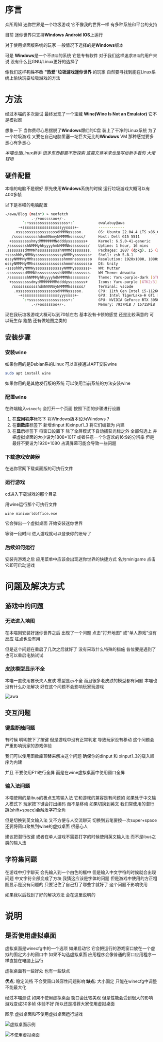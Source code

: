 # 序言

众所周知 迷你世界是一个垃圾游戏 它不像我的世界一样 有多种系统和平台的支持

目前 迷你世界只支持**Windows** **Android** **IOS**上运行

对于使用桌面版系统的玩家 一般情况下选择的是**Windows**版本

可是 **Windows**是一个不`渍油`的系统 它是专有软件 对于我们这样追求`渍油`的用户来说 没有什么比GNU/Linux更好的选择了

像我们这样~~死性不改~~ **"热爱"垃圾游戏迷你世界** 的玩家 自然要寻找到能在Linux系统上愉快玩耍垃圾游戏的方法

# 方法

经过本喵的多次尝试 最终发现了一个宝藏 **Wine(Wine Is Not an Emulator)** 它不是模拟器

想象一下 当你费尽心思摆脱了**Windows**爆红的C盘 装上了干净的Linux系统 为了一个垃圾游戏 又要在自己电脑里塞一坨巨大无比的**Windows** VM 那种感觉要多恶心有多恶心

*本喵也是Linux新手 很多东西都要不断探索 这篇文章本来也是写给新手看的 大佬轻喷*

## 硬件配置

本喵的电脑不是很好 原先使用**Windows**系统的时候 运行垃圾游戏大概可以有400多帧

以下是本喵的电脑配置

```bash
~/awa/Blog (main*) » neofetch                                                                                                                                                                         owalabuy@awa
            .-/+oossssoo+/-.
        `:+ssssssssssssssssss+:`           owalabuy@awa 
      -+ssssssssssssssssssyyssss+-         ------------ 
    .ossssssssssssssssssdMMMNysssso.       OS: Ubuntu 22.04.4 LTS x86_64 
   /ssssssssssshdmmNNmmyNMMMMhssssss/      Host: Dell G15 5511 
  +ssssssssshmydMMMMMMMNddddyssssssss+     Kernel: 6.5.0-41-generic 
 /sssssssshNMMMyhhyyyyhmNMMMNhssssssss/    Uptime: 1 hour, 16 mins 
.ssssssssdMMMNhsssssssssshNMMMdssssssss.   Packages: 2887 (dpkg), 15 (snap) 
+sssshhhyNMMNyssssssssssssyNMMMysssssss+   Shell: zsh 5.8.1 
ossyNMMMNyMMhsssssssssssssshmmmhssssssso   Resolution: 1920x1080, 1080x1920, 1920x1080 
ossyNMMMNyMMhsssssssssssssshmmmhssssssso   DE: Unity 
+sssshhhyNMMNyssssssssssssyNMMMysssssss+   WM: Mutter 
.ssssssssdMMMNhsssssssssshNMMMdssssssss.   WM Theme: Adwaita 
 /sssssssshNMMMyhhyyyyhdNMMMNhssssssss/    Theme: Yaru-purple-dark [GTK2/3] 
  +sssssssssdmydMMMMMMMMddddyssssssss+     Icons: Yaru-purple [GTK2/3] 
   /ssssssssssshdmNNNNmyNMMMMhssssss/      Terminal: vscode 
    .ossssssssssssssssssdMMMNysssso.       CPU: 11th Gen Intel i5-11260H (12) @ 4.400GHz 
      -+sssssssssssssssssyyyssss+-         GPU: Intel TigerLake-H GT1 [UHD Graphics] 
        `:+ssssssssssssssssss+:`           GPU: NVIDIA GeForce RTX 3050 Mobile 
            .-/+oossssoo+/-.               Memory: 7937MiB / 15715MiB 
```

现在我玩垃圾游戏大概可以到70帧左右 基本没有卡顿的感觉 还是比较满意的 可以玩生存 跑酷 还有做地图之类的

## 安装步骤

### 安装wine

如果你用的是Debian系的Linux 可以直接通过APT安装wine

```bash
sudo apt install wine
```
如果你用的是其他发行版的系统 可以使用当前系统的方法安装wine

### 配置wine

在终端输入`winecfg` 会打开一个页面 按照下面的步骤进行设置

1. 在**应用程序**标签下 将Windows版本设为Windows 7
2. 在**函数库**标签下 新增dinput 和xinput1_3 将它们编辑为 内建
3. 在**显示**标签下 将窗口设置下 除了全屏模式下自动捕获光标之外 全部勾选上 并把虚拟桌面的大小设为1808\*1017 或者任意一个你喜欢的16:9的分辨率 但是最好不要设为1920*1080 占满屏幕可能会导致一些问题

### 下载游戏安装器

在迷你官网下载桌面版的可执行文件

### 运行游戏

cd进入下载游戏的那个目录 

用wine运行那个可执行文件

```bash
wine miniworldoffice.exe
```

它会弹出一个虚拟桌面 开始安装迷你世界

等待一段时间 进入游戏就可以登录你的账号了

### 后续如何运行

安装完游戏之后 应用菜单中应该会出现迷你世界的快捷方式 名为minigame 点击它即可启动游戏

# 问题及解决方式

## 游戏中的问题

### 无法进入地图

在本喵刚安装好迷你世界之后 出现了一个问题 点击"打开地图" 或"单人游戏"没有反应 狂点也没有用

但是这个问题在重启了几次之后就好了 没有采取什么特殊的措施 各位要是遇到了 也可以重启电脑试试

### 皮肤模型显示不全

本喵一直使用酋长夫人皮肤 模型显示不全 而且很多老皮肤的模型都有问题 本喵也没有什么办法解决 好在这个问题不会影响玩家玩游戏

![awa](./img/Linux_wine_issues/皮肤模型无法显示.png)

## 交互问题

### 键盘断触问题

有时候 明明按下了按键 但是游戏中没有正常判定 导致玩家没有移动 这个问题会严重影响玩家的游戏体验

我们可以使用函数库顶替来解决这个问题 确保你的dinput 和 xinput1_3的载入顺序为内建

并且 不要使用F11进行全屏 而是在wine虚拟桌面中使用窗口全屏

### 输入法问题

本喵使用的是ibus的极点五笔输入法 它和游戏的兼容是有问题的 如果处于中文输入模式下 玩家按下键会打出编码 而不是移动 如果切换到英文 我们常使用的潜行跳(shift+space)会触发字符全角

但是切换到英文输入法 又不方便与人交流聊天 切换到五笔要按一次super+space 还要将窗口聚焦到wine的虚拟桌面 很恶心人

建议把潜行改键 或者在单人游戏不需要打字的时候使用英文输入法 而不是ibus之类的输入法

## 字符集问题

在游戏中打字聊天 会先输入到一个白色的框中 但是输入中文字符的时候就会出现问题 中文字符全部变成了方块 我猜这应该是字体的问题 但是游戏中使用的方正粗圆显示是没有问题的 只要记住了自己打了哪些字就好了 这个问题不影响使用

如果我以后找到了好的解决方法 会在这里说明的

# 说明

## 是否使用虚拟桌面

虚拟桌面是winecfg中的一个选项 如果启动它 它会把运行的游戏窗口放在一个虚拟的固定大小的窗口中 如果不勾选虚拟桌面 应用程序会像普通的窗口应用程序一样直接在电脑上运行

虚拟桌面有一些好处 也有一些缺点

**优点**: 稳定流畅 不会受窗口兼容性问题影响
**缺点**: 大小固定 只能在winecfg中调整 不能最大化

经过本喵测试 如果不使用虚拟桌面 窗口会比较美观 但是性能会受到很大的影响 游戏变成30多帧 体验不好 所以还是推荐大家使用虚拟桌面

图示 虚拟桌面和不使用虚拟桌面运行游戏

![虚拟桌面示例](./img/Linux_wine_issues/虚拟桌面.png)

![不使用虚拟桌面](./img/Linux_wine_issues/不使用虚拟桌面.png)